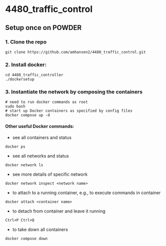 # 4480_traffic_control

## Setup once on POWDER

### 1. Clone the repo
```
git clone https://github.com/amhansen2/4480_traffic_control.git
```

### 2. Install docker:
```
cd 4480_traffic_controller
./dockersetup
```

### 3. Instantiate the network by composing the containers
```
# need to run docker commands as root
sudo bash
# start up Docker containers as specified by config files
docker compose up -d
```

#### Other useful Docker commands:
- see all containers and status
```
docker ps
```
- see all networks and status
```
docker network ls
```
- see more details of specific network
```
docker network inspect <network name>
```
- to attach to a running container, e.g., to execute commands in container
```
docker attach <container name>
```
- to detach from container and leave it running
```
Ctrl+P Ctrl+Q
```
- to take down all containers
```
docker compose down
```
